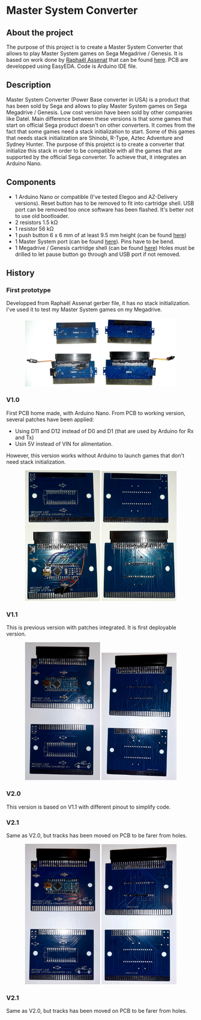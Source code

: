 

# Master System Converter
## About the project
The purpose of this project is to create a Master System Converter that allows to play Master System games on Sega Megadrive / Genesis.
It is based on work done by [Raphaël Assenat](https://www.raphnet.net/) that can be found [here](https://www.raphnet.net/electronique/sms_to_smd/index.php).
PCB are developped using EasyEDA.
Code is Arduino IDE file.
## Description
Master System Converter (Power Base converter in USA) is a product that has been sold by Sega and allows to play Master System games on Sega Megadrive / Genesis. Low cost version have been sold by other companies like Datel. Main difference between these versions is that some games that start on official Sega product doesn't on other converters. It comes from the fact that some games need a stack initialization to start. Some of this games that needs stack initialization are Shinobi, R-Type, Aztec Adventure and Sydney Hunter.
The purpose of this projetct is to create a converter that initialize this stack in order to be compatible with all the games that are supported by the official Sega converter.
To achieve that, it integrates an Arduino Nano.

## Components

 - 1 Arduino Nano or compatible (I've tested Elegoo and AZ-Delivery versions). Reset button has to be removed to fit into cartridge shell. USB port can be removed too once software has been flashed. It's better not to use old bootloader.
 - 2 resistors 1.5 kΩ
 - 1 resistor 56 kΩ
 - 1 push button 6 x 6 mm of at least 9.5 mm height (can be found [here](https://www.gotronic.fr/art-bp-subminiature-krs0643-4266.htm))
 - 1 Master System port (can be found [here](https://fr.aliexpress.com/item/32818469880.html?spm=a2g0o.order_list.0.0.7e7a5e5bNEJM4c&gatewayAdapt=glo2fra)). Pins have to be bend. 
 - 1 Megadrive / Genesis cartridge shell (can be found [here](https://fr.aliexpress.com/item/4000124389632.html?spm=a2g0o.order_list.0.0.7e7a5e5bNEJM4c&gatewayAdapt=glo2fra)) Holes must be drilled to let pause button go through and USB port if not removed.

## History
### First prototype
Developped from Raphaël Assenat gerber file, it has no stack initialization. I've used it to test my Master System games on my Megadrive.

<center>
<img src="https://github.com/Pilou44/master_system_converter/blob/main/docs/v0_front.jpg?raw=true" width="200"/> <img src="https://github.com/Pilou44/master_system_converter/blob/main/docs/v0_back.jpg?raw=true" width="200"/>
</center>

### V1.0
First PCB home made, with Arduino Nano. From PCB to working version, several patches have been applied: 
 - Using D11 and D12 instead of D0 and D1 (that are used by Arduino for Rx and Tx)
 - Usin 5V instead of VIN for alimentation.

However, this version works without Arduino to launch games that don't need stack initialization.

<center>
<img src="https://github.com/Pilou44/master_system_converter/blob/main/docs/v1.0_front.jpg?raw=true" width="200"/> <img src="https://github.com/Pilou44/master_system_converter/blob/main/docs/v1.0_back.jpg?raw=true" width="200"/>
</center>

### V1.1
This is previous version with patches integrated. It is first deployable version.

<center>
<img src="https://github.com/Pilou44/master_system_converter/blob/main/docs/v1.1_front.jpg?raw=true" width="200"/> <img src="https://github.com/Pilou44/master_system_converter/blob/main/docs/v1.1_back.jpg?raw=true" width="200"/>
</center>

### V2.0
This version is based on V1.1 with different pinout to simplify code.
### V2.1
Same as V2.0, but tracks has been moved on PCB to be farer from holes.

<center>
<img src="https://github.com/Pilou44/master_system_converter/blob/main/docs/v2.0_front.jpg?raw=true" width="200"/> <img src="https://github.com/Pilou44/master_system_converter/blob/main/docs/v2.0_back.jpg?raw=true" width="200"/>
</center>

### V2.1
Same as V2.0, but tracks has been moved on PCB to be farer from holes.

